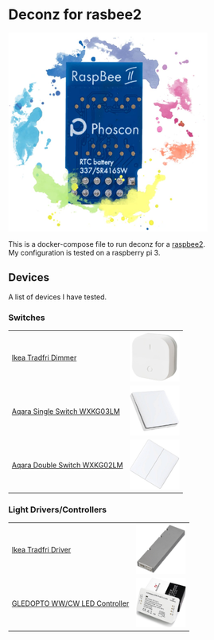 # Deconz for rasbee2

<img src="images/raspbee2.jpg" width="400" height="400">

This is a docker-compose file to run deconz for a [raspbee2](https://phoscon.de/en/raspbee2).  
My configuration is tested on a raspberry pi 3.

## Devices

A list of devices I have tested.

### Switches

| | |
| --- | --- |
| [Ikea Tradfri Dimmer](https://www.ikea.com/de/de/p/tradfri-kabelloser-dimmer-weiss-70408595/) | <img src="images/ikea-tradfri-dimmer.jpg" width="100" height="100"> |
| [Aqara Single Switch WXKG03LM](https://www.conrad.at/de/p/aqara-schalter-wxkg03lm-apple-homekit-2201291.html?searchType=SearchRedirect) | <img src="images/aqara-single-switch.jpg" width="100" height="100"> |
| [Aqara Double Switch WXKG02LM](https://www.conrad.at/de/p/aqara-schalter-wxkg02lm-apple-homekit-2201290.html?searchType=SearchRedirect) | <img src="images/aqara-double-switch.jpg" width="100" height="100"> |

### Light Drivers/Controllers

| | |
| --- | --- |
| [Ikea Tradfri Driver](https://www.ikea.com/de/de/p/tradfri-treiber-fuer-fernbedienung-grau-50356187/) | <img src="images/ikea-tradfri-driver.jpg" width="100" height="100"> |
| [GLEDOPTO WW/CW LED Controller](https://www.amazon.de/gp/product/B07V6KXN8P/ref=ppx_yo_dt_b_asin_title_o00_s00?ie=UTF8&psc=1) | <img src="images/GLEDOPTO-CW-WW-LED-Controller.jpg" width="100" height="100"> |
